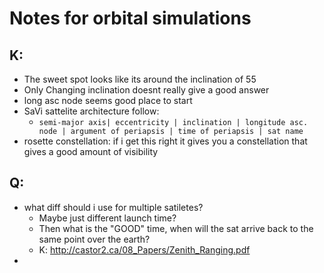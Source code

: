 # Notes for orbital simulations 
## K:
+ The sweet spot looks like its around the inclination of 55
+ Only Changing inclination doesnt really give a good answer 
+ long asc node seems good place to start 
+ SaVi sattelite architecture follow:
	+ `semi-major axis| eccentricity | inclination | longitude asc. node | argument of periapsis | time of periapsis | sat name `
+ rosette constellation: if i get this right it gives you a constellation that gives a good amount of visibility

## Q:
+ what diff should i use for multiple satiletes?
	+ Maybe just different launch time? 
	+ Then what is the "GOOD" time, when will the sat arrive back to the same point over the earth?
	+ K: http://castor2.ca/08_Papers/Zenith_Ranging.pdf
+
